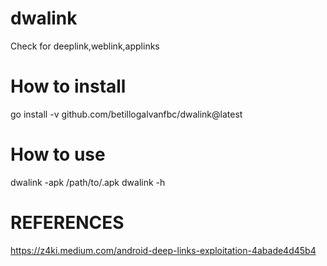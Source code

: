 # dwalink
Check for deeplink,weblink,applinks

# How to install
go install -v github.com/betillogalvanfbc/dwalink@latest

# How to use 
dwalink -apk /path/to/.apk
dwalink -h 

# REFERENCES
https://z4ki.medium.com/android-deep-links-exploitation-4abade4d45b4
